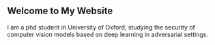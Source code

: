## Welcome to My Website

I am a phd student in University of Oxford, studying the security of computer vision models based on deep learning in adversarial settings. 
